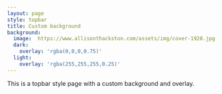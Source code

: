 ```yaml
---
layout: page
style: topbar
title: Custom background
background:
  image:  https://www.allisonthackston.com/assets/img/cover-1920.jpg
  dark:
    overlay: 'rgba(0,0,0,0.75)'
  light:
    overlay: 'rgba(255,255,255,0.25)'
---
```


This is a topbar style page with a custom background and overlay.
